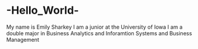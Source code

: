 # -Hello_World-
My name is Emily Sharkey
I am a junior at the University of Iowa 
I am a double major in Business Analytics and Inforamtion Systems and Business Management 
